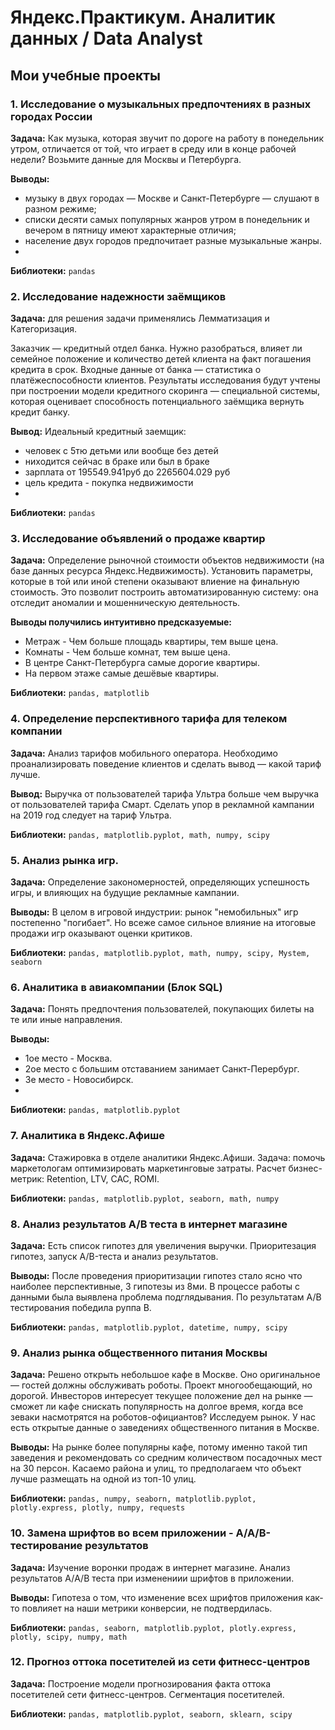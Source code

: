 # Яндекс.Практикум. Аналитик данных / Data Analyst
## Мои учебные проекты
### 1. Исследование о музыкальных предпочтениях в разных городах России
**Задача:** Как музыка, которая звучит по дороге на работу в понедельник утром, отличается от той, что играет в среду или в конце рабочей недели? Возьмите данные для Москвы и Петербурга.

**Выводы:** 
   * музыку в двух городах — Москве и Санкт-Петербурге — слушают в разном режиме;
   * списки десяти самых популярных жанров утром в понедельник и вечером в пятницу имеют характерные отличия;
   * население двух городов предпочитает разные музыкальные жанры.
   * 
**Библиотеки:** `pandas`

### 2. Исследование надежности заёмщиков
**Задача:** для решения задачи применялись Лемматизация и Категоризация. 

Заказчик — кредитный отдел банка. Нужно разобраться, влияет ли семейное положение и количество детей клиента на факт погашения кредита в срок. Входные данные от банка — статистика о платёжеспособности клиентов. Результаты исследования будут учтены при построении модели кредитного скоринга — специальной системы, которая оценивает способность потенциального заёмщика вернуть кредит банку.

**Вывод:** Идеальный кредитный заемщик:
   * человек с 5тю детьми или вообще без детей
   * ниходится сейчас в браке или был в браке
   * зарплата от 195549.941руб до 2265604.029 руб
   * цель кредита - покупка недвижимости
   * 
**Библиотеки:** `pandas`

### 3. Исследование объявлений о продаже квартир
**Задача:** Определение рыночной стоимости объектов недвижимости (на базе данных ресурса Яндекс.Недвижимость). Установить параметры, которые в той или иной степени оказывают влиение на финальную стоимость. Это позволит построить автоматизированную систему: она отследит аномалии и мошенническую деятельность.

**Выводы получились интуитивно предсказуемые:** 
* Метраж - Чем больше площадь квартиры, тем выше цена.
* Комнаты - Чем больше комнат, тем выше цена.
* В центре Санкт-Петербурга самые дорогие квартиры.
* На первом этаже самые дешёвые квартиры.

**Библиотеки:** `pandas, matplotlib`

### 4. Определение перспективного тарифа для телеком компании
**Задача:** Анализ тарифов мобильного оператора. Необходимо проанализировать поведение клиентов и сделать вывод — какой тариф лучше.

**Вывод:** Выручка от пользователей тарифа Ультра больше чем выручка от пользователей тарифа Смарт. Сделать упор в рекламной кампании на 2019 год следует на тариф Ультра.

**Библиотеки:** `pandas, matplotlib.pyplot, math, numpy, scipy`

### 5. Анализ рынка игр.
**Задача:** Определение закономерностей, определяющих успешность игры, и влияющих на будущие рекламные кампании.

**Выводы:** В целом в игровой индустрии: рынок "немобильных" игр постепенно "погибает". Но всеже самое сильное влияние на итоговые продажи игр оказывают оценки критиков. 

**Библиотеки:** `pandas, matplotlib.pyplot, math, numpy, scipy, Mystem, seaborn`

### 6. Аналитика в авиакомпании (Блок SQL)

**Задача:** Понять предпочтения пользователей, покупающих билеты на те или иные направления.

**Выводы:** 
   * 1ое место - Москва.
   * 2ое место с большим отставанием занимает Санкт-Перербург.
   * 3е место - Новосибирск.
   * 
**Библиотеки:** `pandas, matplotlib.pyplot`

### 7. Аналитика в Яндекс.Афише
**Задача:** Стажировка в отделе аналитики Яндекс.Афиши. Задача: помочь маркетологам оптимизировать маркетинговые затраты. Расчет бизнес-метрик: Retention, LTV, CAC, ROMI.

**Библиотеки:** `pandas, matplotlib.pyplot, seaborn, math, numpy`

### 8. Анализ результатов A/B теста в интернет магазине
**Задача:** Есть список гипотез для увеличения выручки. Приоритезация гипотез, запуск A/B-теста и анализ результатов.

**Выводы:** После проведения приоритизации гипотез стало ясно что наиболее перспективные, 3 гипотезы из 8ми. В процессе работы с данными была выявлена проблема подглядывания. По результатам A/B тестирования победила руппа B.

**Библиотеки:** `pandas, matplotlib.pyplot, datetime, numpy, scipy`

### 9. Анализ рынка общественного питания Москвы
**Задача:** Решено открыть небольшое кафе в Москве. Оно оригинальное — гостей должны обслуживать роботы. Проект многообещающий, но дорогой. Инвесторов интересует текущее положение дел на рынке — сможет ли кафе снискать популярность на долгое время, когда все зеваки насмотрятся на роботов-официантов? Исследуем рынок. У нас есть открытые данные о заведениях общественного питания в Москве.

**Выводы:** На рынке более популярны кафе, потому именно такой тип заведения и рекомендовать со средним количеством посадочных мест на 30 персон. Касаемо района и улиц, то предполагаем что объект лучше размещать на одной из топ-10 улиц.

**Библиотеки:** `pandas, numpy, seaborn, matplotlib.pyplot, plotly.express, plotly, numpy, requests`

### 10. Замена шрифтов во всем приложении -  A/A/B-тестирование результатов
**Задача:** Изучение воронки продаж в интернет магазине. Анализ результатов А/A/B теста при изменениии шрифтов в приложении.

**Выводы:** Гипотеза о том, что изменение всех шрифтов приложения как-то повлияет на наши метрики конверсии, не подтвердилась.

**Библиотеки:** `pandas, seaborn, matplotlib.pyplot, plotly.express, plotly, scipy, numpy, math`

### 12. Прогноз оттока посетителей из сети фитнесс-центров
**Задача:** Построение модели прогнозирования факта оттока посетителей сети фитнесс-центров. Сегментация посетителей.

**Библиотеки:** `pandas, matplotlib.pyplot, seaborn, sklearn, scipy`
